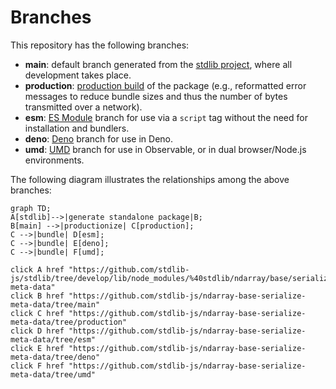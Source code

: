 <!--

@license Apache-2.0

Copyright (c) 2022 The Stdlib Authors.

Licensed under the Apache License, Version 2.0 (the "License");
you may not use this file except in compliance with the License.
You may obtain a copy of the License at

    http://www.apache.org/licenses/LICENSE-2.0

Unless required by applicable law or agreed to in writing, software
distributed under the License is distributed on an "AS IS" BASIS,
WITHOUT WARRANTIES OR CONDITIONS OF ANY KIND, either express or implied.
See the License for the specific language governing permissions and
limitations under the License.

-->

# Branches

This repository has the following branches:

-   **main**: default branch generated from the [stdlib project][stdlib-url], where all development takes place.
-   **production**: [production build][production-url] of the package (e.g., reformatted error messages to reduce bundle sizes and thus the number of bytes transmitted over a network).
-   **esm**: [ES Module][esm-url] branch for use via a `script` tag without the need for installation and bundlers.
-   **deno**: [Deno][deno-url] branch for use in Deno.
-   **umd**: [UMD][umd-url] branch for use in Observable, or in dual browser/Node.js environments.

The following diagram illustrates the relationships among the above branches:

```mermaid
graph TD;
A[stdlib]-->|generate standalone package|B;
B[main] -->|productionize| C[production];
C -->|bundle| D[esm];
C -->|bundle| E[deno];
C -->|bundle| F[umd];

click A href "https://github.com/stdlib-js/stdlib/tree/develop/lib/node_modules/%40stdlib/ndarray/base/serialize-meta-data"
click B href "https://github.com/stdlib-js/ndarray-base-serialize-meta-data/tree/main"
click C href "https://github.com/stdlib-js/ndarray-base-serialize-meta-data/tree/production"
click D href "https://github.com/stdlib-js/ndarray-base-serialize-meta-data/tree/esm"
click E href "https://github.com/stdlib-js/ndarray-base-serialize-meta-data/tree/deno"
click F href "https://github.com/stdlib-js/ndarray-base-serialize-meta-data/tree/umd"
```

[stdlib-url]: https://github.com/stdlib-js/stdlib/tree/develop/lib/node_modules/%40stdlib/ndarray/base/serialize-meta-data
[production-url]: https://github.com/stdlib-js/ndarray-base-serialize-meta-data/tree/production
[deno-url]: https://github.com/stdlib-js/ndarray-base-serialize-meta-data/tree/deno
[umd-url]: https://github.com/stdlib-js/ndarray-base-serialize-meta-data/tree/umd
[esm-url]: https://github.com/stdlib-js/ndarray-base-serialize-meta-data/tree/esm
